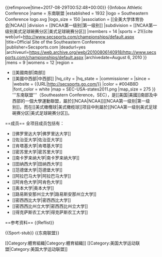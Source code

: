 {{refimprove|time=2017-08-29T00:52:48+00:00}}
{{Infobox Athletic Conference
|name = 东南联盟
|established = 1932
|logo = Southeastern Conference logo.svg
|logo_size = 150
|association = [[全美大学体育协会|NCAA]]
|division = [[NCAA第一级别|第一级别]]
|subdivision = [[NCAA第一级别美式足球碗赛分区|美式足球碗赛分区]]
|members = 14
|sports = 21<ref>{{cite web|url=http://www.secsports.com/championships/default.aspx |title=Official Site of the Southeastern Conference |publisher=Secsports.com |deadurl=yes |archiveurl=https://web.archive.org/web/20100806140918/http://www.secsports.com/championships/default.aspx |archivedate=August 6, 2010 }}</ref>
|mens = 9
|womens = 12
|region = 
* [[美國南部|南部]]
* [[美國中西部|中西部]]
|hq_city = 
|hq_state = 
|commissioner = 
|since = 
|website = {{URL|http://secsports.go.com/}}
|color = #004B8D
|font_color = white
|map = SEC-USA-states2011.png
|map_size = 275
}}
'''东南联盟'''（Southeastern Conference，SEC），是[[美国|美國]]南部及中西部的一個大學運動聯盟，屬於[[NCAA|NCAA]][[NCAA第一级别|第一级别]]，而在[[美式橄欖球|美式橄榄球]]项目中則屬於[[NCAA第一级别美式足球碗赛分区|美式足球碗赛分区]]。

==成员==
全项目成员包括有：
* [[佛罗里达大学|佛罗里达大学]]
* [[佐治亚大学|佐治亚大学]]
* [[肯塔基大学|肯塔基大学]]
* [[密苏里大学|密苏里大学]]
* [[南卡罗来纳大学|南卡罗来纳大学]]
* [[田纳西大学|田纳西大学]]
* [[范德堡大学|范德堡大学]]
* [[阿拉巴马大学|阿拉巴马大学]]
* [[阿肯色大学|阿肯色大学]]
* [[奥本大学|奥本大学]]
* [[路易斯安那州立大学|路易斯安那州立大学]]
* [[密西西比大学|密西西比大学]]
* [[密西西比州立大学|密西西比州立大学]]
* [[得克萨斯农工大学|得克萨斯农工大学]]

==参考资料==
{{Reflist}}

{{Sport-stub}}
{{东南联盟}}

[[Category:體育組織|Category:體育組織]]
[[Category:美国大学运动联盟|Category:美国大学运动联盟]]